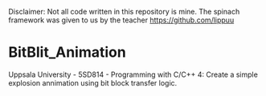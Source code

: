 Disclaimer: Not all code written in this repository is mine. The spinach framework was given to us by the teacher https://github.com/lippuu
# BitBlit_Animation
Uppsala University - 5SD814 - Programming with C/C++ 4: Create a simple explosion annimation using bit block transfer logic.
